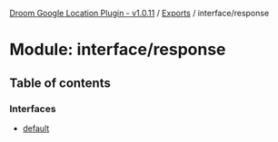 [Droom Google Location Plugin - v1.0.11](../README.md) / [Exports](../modules.md) / interface/response

# Module: interface/response

## Table of contents

### Interfaces

- [default](../interfaces/interface_response.default.md)

